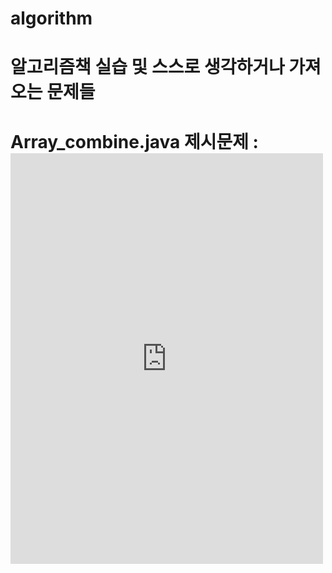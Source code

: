 # algorithm
<h1>알고리즘책 실습 및 스스로 생각하거나 가져오는 문제들<h1>

Array_combine.java 제시문제 : <iframe src="https://www.facebook.com/plugins/post.php?href=https%3A%2F%2Fwww.facebook.com%2Fmailprogramming%2Fposts%2F641952686289180&width=500" width="500" height="657" style="border:none;overflow:hidden" scrolling="no" frameborder="0" allowTransparency="true" allow="encrypted-media"></iframe>
